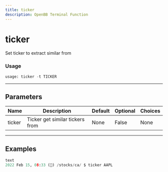 ```yaml
---
title: ticker
description: OpenBB Terminal Function
---
```


# ticker

Set ticker to extract similar from

### Usage 
```python
usage: ticker -t TICKER
```
---
## Parameters

| Name | Description | Default | Optional | Choices |
| ---- | ----------- | ------- | -------- | ------- |
| ticker | Ticker get similar tickers from | None | False | None |
---
## Examples

```python
text
2022 Feb 15, 08:33 (🦋) /stocks/ca/ $ ticker AAPL
```

